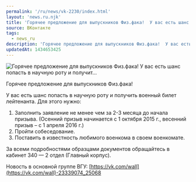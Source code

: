 ```yaml
---
permalink: '/ru/news/vk-2230/index.html'
layout: 'news.ru.njk'
title: 'Горячее предложение для выпускников Физ.фака!  У вас есть шанс попасть в научную роту и получит…'
source: ВКонтакте
tags:
  - news_ru
description: 'Горячее предложение для выпускников Физ.фака!  У вас есть шанс попасть в научную роту и получит…'
updatedAt: 1434653425
---
```

![Горячее предложение для выпускников Физ.фака!  У вас есть шанс попасть в научную роту и получит…](https://sun9-15.userapi.com/impf/c628127/v628127484/703a/j-CMd6PGPDY.jpg?size=1280x720&quality=96&proxy=1&sign=e9b1f9fadc0ff6cb02e4ade3b16ec690&c_uniq_tag=xigMf4rvrYoSOFan22mpyW0IzIMCAjkHiNjJol_RLcI&type=album)

Горячее предложение для выпускников Физ.фака!

У вас есть шанс попасть в научную роту и получить военный билет лейтенанта. Для этого нужно:
1. Заполнить заявление не менее чем за 2-3 месяца до начала призыва. (Осенний призыв начинается с 1 октября 2015 г., весенний призыв – с 1 апреля 2016 г.)
2. Пройти собеседование.
3. Поставить в известность любимого военкома в своем военкомате.

За всеми подробностями образцами документов обращайтесь в кабинет 340 — 2 отдел (Главный корпус).

Новость в основной группе ВГУ: [https://vk.com/wall](https://vk.com/wall)-23339074_25068
